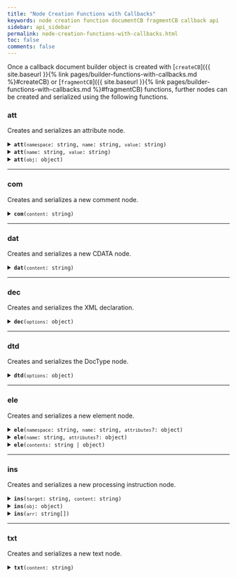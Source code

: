 ```yaml
---
title: "Node Creation Functions with Callbacks"
keywords: node creation function documentCB fragmentCB callback api
sidebar: api_sidebar
permalink: node-creation-functions-with-callbacks.html
toc: false
comments: false
---
```


Once a callback document builder object is created with [`createCB`]({{ site.baseurl }}{% link pages/builder-functions-with-callbacks.md %}#createCB) or
[`fragmentCB`]({{ site.baseurl }}{% link pages/builder-functions-with-callbacks.md %}#fragmentCB) functions, further nodes can be created and serialized using the following functions.

###  att

Creates and serializes an attribute node.

<details markdown="1">
<summary><code><strong>att</strong>(<code>namespace</code>: string, <code>name</code>: string, <code>value</code>: string)</code></summary>
<br/>

Creates and serializes an element attribute with the given namespace URI, name and 
value.

* `namespace` - namespace URI
* `name` - attribute name
* `value` - attribute value

```js
const { createCB } = require('xmlbuilder2');

const xmlBuilder = createCB({ 
  data: (chunk) => console.log(chunk)
  end: () => { },
  prettyPrint: true
});

xmlBuilder.ele("root").att("http://example.com/ns1", "att", "val").end();
```
```xml
<root xmlns:ns1="http://example.com/ns1" ns1:att="val"/>
```

</details>

<details markdown="1">
<summary><code><strong>att</strong>(<code>name</code>: string, <code>value</code>: string)</code></summary>
<br/>

Creates and serializes an element attribute with the given name and 
value.

* `name` - attribute name
* `value` - attribute value

```js
const { createCB } = require('xmlbuilder2');

const xmlBuilder = createCB({ 
  data: (chunk) => console.log(chunk)
  end: () => { },
  prettyPrint: true
});

xmlBuilder.ele("root").att("att", "val").end();
```
```xml
<root att="val"/>
```

</details>

<details markdown="1">
<summary><code><strong>att</strong>(<code>obj</code>: object)</code></summary>
<br/>

Creates element attributes from each key/value pair of the given object.

* `obj` - a JS object containing element attributes and values

```js
const { createCB } = require('xmlbuilder2');

const xmlBuilder = createCB({ 
  data: (chunk) => console.log(chunk)
  end: () => { },
  prettyPrint: true
});

xmlBuilder.ele("root").att({ "att1": "val1", "att2": "val2" }).end();
```
```xml
<root att1="val1" att2="val2"/>
```

</details>

___

###  com

Creates and serializes a new comment node.

<details markdown="1">
<summary><code><strong>com</strong>(<code>content</code>: string)</code></summary>
<br/>

* `content` - node content

```js
const { createCB } = require('xmlbuilder2');

const xmlBuilder = createCB({ 
  data: (chunk) => console.log(chunk)
  end: () => { },
  prettyPrint: true
});

xmlBuilder.ele("root").com("val").end();
```
```xml
<root>
  <!--val-->
</root>
```

</details>

___

###  dat

Creates and serializes a new CDATA node.

<details markdown="1">
<summary><code><strong>dat</strong>(<code>content</code>: string)</code></summary>
<br/>

* `content` - node content

```js
const { createCB } = require('xmlbuilder2');

const xmlBuilder = createCB({ 
  data: (chunk) => console.log(chunk)
  end: () => { },
  prettyPrint: true
});

xmlBuilder.ele("root").dat("val").end();
```
```xml
<root>
  <![CDATA[val]]>
</root>
```

</details>

___

###  dec

Creates and serializes the XML declaration.

<details markdown="1">
<summary><code><strong>dec</strong>(<code>options</code>: object)</code></summary>
<br/>

* `options` - declaration options
  * `version` - a version number string. Defaults to `"1.0"` if omitted.
  * `encoding` - Encoding declaration, e.g. `"UTF-8"`. No encoding declaration will be produced if omitted.
  * `standalone` - standalone document declaration: `true` or `false`. No standalone document declaration will be produced if omitted.

```js
const { createCB } = require('xmlbuilder2');

const xmlBuilder = createCB({ 
  data: (chunk) => console.log(chunk)
  end: () => { },
  prettyPrint: true
});

xmlBuilder.dec({ "encoding": "UTF-8", standalone: true })
  .ele("root").end();
```
```xml
<?xml version="1.0" encoding="UTF-8" standalone="yes"?>
<root/>
```

</details>

___

###  dtd

Creates and serializes the DocType node.

<details markdown="1">
<summary><code><strong>dtd</strong>(<code>options</code>: object)</code></summary>
<br/>

Creates a new DocType node and inserts it into the document.

* `options` - DocType options
  * `name` - name of the DTD
  * `pubID` - public identifier of the DTD (optional)
  * `sysID` - system identifier of the DTD (optional)

```js
const { createCB } = require('xmlbuilder2');

const xmlBuilder = createCB({ 
  data: (chunk) => console.log(chunk)
  end: () => { },
  prettyPrint: true
});

xmlBuilder.dtd({ 
    name: "HTML",
    pubID: "-//W3C//DTD HTML 4.01//EN",
    sysID: "http://www.w3.org/TR/html4/strict.dtd"}
  )
  .ele("HTML").end();
```
```xml
<!DOCTYPE HTML PUBLIC "-//W3C//DTD HTML 4.01//EN" "http://www.w3.org/TR/html4/strict.dtd">
<HTML/>
```

</details>

___

###  ele

Creates and serializes a new element node.

<details markdown="1">
<summary><code><strong>ele</strong>(<code>namespace</code>: string, <code>name</code>: string, <code>attributes</code>?: object)</code></summary>
<br/>

Creates a new element node with the given namespace URI, tag name and 
attributes.

* `namespace` - namespace URI
* `name` - tag name
* `attributes` - a JS object containing key/value pairs of element attributes (optional)

```js
const { createCB } = require('xmlbuilder2');

const xmlBuilder = createCB({ 
  data: (chunk) => console.log(chunk)
  end: () => { },
  prettyPrint: true
});

xmlBuilder.ele("root")
  .ele("http://example.com/ns1", "child", { "att": "val" }).up()
  .end();
```
```xml
<root>
  <child xmlns="http://example.com/ns1" att="val"/>
</root>
```

</details>

<details markdown="1">
<summary><code><strong>ele</strong>(<code>name</code>: string, <code>attributes</code>?: object)</code></summary>
<br/>

Creates a new element node with the given tag name and attributes.

* `name` - tag name
* `attributes` - a JS object containing key/value pairs of element attributes (optional)

```js
const { createCB } = require('xmlbuilder2');

const xmlBuilder = createCB({ 
  data: (chunk) => console.log(chunk)
  end: () => { },
  prettyPrint: true
});

xmlBuilder.ele("root")
  .ele("child", { "att": "val" }).up()
  .end();
```
```xml
<root>
  <child att="val"/>
</root>
```

</details>

<details markdown="1">
<summary><code><strong>ele</strong>(<code>contents</code>: string | object)</code></summary>
<br/>

Creates a new element node by converting the given JS object into XML nodes. See the
[object conversion]({{ site.baseurl }}{% link pages/object-conversion.md %})
page for details.

* `contents` - a JS object representing nodes to insert or a string containing an XML document in either XML or JSON format

```js
const { createCB } = require('xmlbuilder2');

const xmlBuilder = createCB({ 
  data: (chunk) => console.log(chunk)
  end: () => { },
  prettyPrint: true
});

xmlBuilder.ele("root")
  .ele({
    foo: {
       bar: "foobar"
    },
    baz: ""
  }).end();
```
```xml
<root>
  <foo>
    <bar>
      foobar
    </bar>
  </foo>
  <baz/>
</root>
```

If the `contents` argument contains an XML or JSON string, `ele` parses
the string and creates new nodes under the current node.
```js
const { createCB } = require('xmlbuilder2');

const xmlBuilder = createCB({ 
  data: (chunk) => console.log(chunk)
  end: () => { },
  prettyPrint: true
});

xmlBuilder.ele("root")
  .ele("<foo><bar>foobar</bar></foo>")
  .end();
```
```xml
<root>
  <foo>
    <bar>
      foobar
    </bar>
  </foo>
</root>
```
</details>

___

###  ins

Creates and serializes a new processing instruction node.

<details markdown="1">
<summary><code><strong>ins</strong>(<code>target</code>: string, <code>content</code>: string)</code></summary>
<br/>

Creates a new processing instruction node with the given target and content.

* `target` - instruction target
* `content` - node content (optional)

```js
const { createCB } = require('xmlbuilder2');

const xmlBuilder = createCB({ 
  data: (chunk) => console.log(chunk)
  end: () => { },
  prettyPrint: true
});

xmlBuilder.ele("root").ins('bar', 'version="13.0"').end();
```
```xml
<root>
  <?bar version="13.0"?>
</root>
```

</details>

<details markdown="1">
<summary><code><strong>ins</strong>(<code>obj</code>: object)</code></summary>
<br/>

Creates new processing instructions from the key/value pairs of the given object.

* `obj` - a JS object containing key/value pairs of processing instruction targets and values

```js
const { createCB } = require('xmlbuilder2');

const xmlBuilder = createCB({ 
  data: (chunk) => console.log(chunk)
  end: () => { },
  prettyPrint: true
});

xmlBuilder.ele("root").ins({ bar: 'version="13.0"', baz: 'public=true' }).end();
```
```xml
<root>
  <?bar version="13.0"?>
  <?baz public=true?>
</root>
```

</details>

<details markdown="1">
<summary><code><strong>ins</strong>(<code>arr</code>: string[])</code></summary>
<br/>

Creates new processing instructions from the given string array.

* `arr` - a string array containing space concatenated processing instruction targets and values

```js
const { createCB } = require('xmlbuilder2');

const xmlBuilder = createCB({ 
  data: (chunk) => console.log(chunk)
  end: () => { },
  prettyPrint: true
});

xmlBuilder.ele("root").ins(['bar version="13.0"', 'bar public=true']).end();
```
```xml
<root>
  <?bar version="13.0"?>
  <?bar public=true?>
</root>
```

</details>

___

###  txt

Creates and serializes a new text node.

<details markdown="1">
<summary><code><strong>txt</strong>(<code>content</code>: string)</code></summary>
<br/>

* `content` - node content

```js
const { createCB } = require('xmlbuilder2');

const xmlBuilder = createCB({ 
  data: (chunk) => console.log(chunk)
  end: () => { },
  prettyPrint: true
});

xmlBuilder.ele("root").txt("val").end();
```
```xml
<root>
  val
</root>
```

</details>
